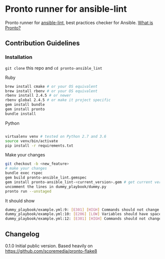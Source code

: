 # Pronto runner for ansible-lint
Pronto runner for [ansible-lint](https://github.com/ansible/ansible-lint), best practices checker for Ansible. [What is Pronto?](https://github.com/mmozuras/pronto)


## Contribution Guidelines
### Installation
`git clone` this repo and `cd pronto-ansible_lint`


Ruby
```sh
brew install cmake # or your OS equivalent
brew install rbenv # or your OS equivalent
rbenv install 2.4.5 # or newer
rbenv global 2.4.5 # or make it project specific
gem install bundle
gem install pronto
bundle install
```

Python
```sh

virtualenv venv # tested on Python 2.7 and 3.6
source venv/bin/activate
pip install -r requirements.txt
```

Make your changes
```sh
git checkout -b <new_feature>
# make your changes
bundle exec rspec
gem build pronto-ansible_lint.gemspec
gem install pronto-ansible_lint-<current_version>.gem # get current version from previous command
uncomment the lines in dummy_playbook/dummy.py
pronto run --unstaged
```

It should show
```sh
dummy_playbook/example.yml:9: [E301] [HIGH] Commands should not change things if nothing needs doing
dummy_playbook/example.yml:10: [E206] [LOW] Variables should have spaces before and after: {{ var_name }}
dummy_playbook/example.yml:12: [E301] [HIGH] Commands should not change things if nothing needs doing

```

## Changelog

0.1.0 Initial public version. Based heavily on https://github.com/scoremedia/pronto-flake8
